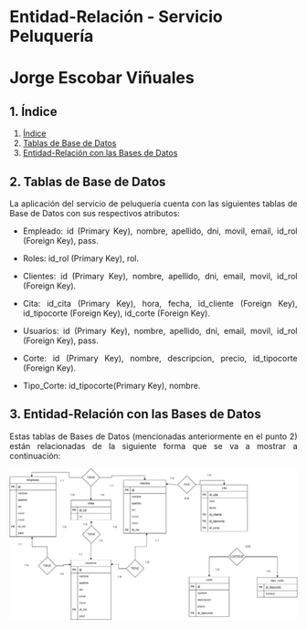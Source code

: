 # **Entidad-Relación - Servicio Peluquería**

# **Jorge Escobar Viñuales**

## **1. Índice**<a name = "id1"></a>
1. [Índice](#id1)<br>
2. [Tablas de Base de Datos](#id2)<br>
3. [Entidad-Relación con las Bases de Datos](#id3)<br>

## **2. Tablas de Base de Datos**<a name="id2"></a>
<div align="justify">
  La aplicación del servicio de peluquería cuenta con las siguientes tablas de Base de Datos con sus respectivos atributos:

  - Empleado: id (Primary Key), nombre, apellido, dni, movil, email, id_rol (Foreign Key), pass.

  - Roles: id_rol (Primary Key), rol.

  - Clientes: id (Primary Key), nombre, apellido, dni, email, movil, id_rol (Foreign Key).

  - Cita: id_cita (Primary Key), hora, fecha, id_cliente (Foreign Key), id_tipocorte (Foreign Key), id_corte (Foreign Key).

  - Usuarios: id (Primary Key), nombre, apellido, dni, email, movil, id_rol (Foreign Key), pass.

  - Corte: id (Primary Key), nombre, descripcion, precio, id_tipocorte (Foreign Key).

  - Tipo_Corte: id_tipocorte(Primary Key), nombre.
</div>
  
## **3. Entidad-Relación con las Bases de Datos**<a name="id3"></a>
<div align="justify">
  Estas tablas de Bases de Datos (mencionadas anteriormente en el punto 2) están relacionadas de la siguiente forma que se va a mostrar a continuación:
  
  
  ![](https://github.com/Jorgeev27/Servicio-Peluqueria/blob/main/doc/entidad_relacion/DrawIO/Entidad-Relacion.png)
</div>
